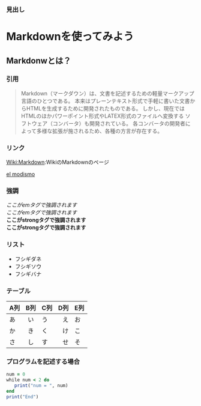 ### 見出し

Markdownを使ってみよう
============

Markdonwとは？
------------

### 引用

>Markdown（マークダウン）は、文書を記述するための軽量マークアップ言語のひとつである。
>本来はプレーンテキスト形式で手軽に書いた文書からHTMLを生成するために開発されたものである。
>しかし、現在ではHTMLのほかパワーポイント形式やLATEX形式のファイルへ変換する
>ソフトウェア（コンバータ）も開発されている。
>各コンバータの開発者によって多様な拡張が施されるため、各種の方言が存在する。


### リンク

[Wiki:Markdown](https://ja.wikipedia.org/wiki/Markdown):WikiのMarkdownのページ

[el modismo](./modismo.md)

### 強調

*ここがemタグで強調されます*  
_ここがemタグで強調されます_  
**ここがstrongタグで強調されます**  
__ここがstrongタグで強調されます__  


### リスト

- フシギダネ
- フシギソウ
- フシギバナ


### テーブル  

| A列 | B列 | C列 |D列|E列|
|-----|:---:|-----|--:|---|
| あ  | い  | う  |え |お |
| か  | き  | く  |け |こ |
| さ  | し  | す  |せ |そ |


### プログラムを記述する場合  

```rb
num = 0
while num < 2 do
   print("num = ", num)
end
print("End")
```

